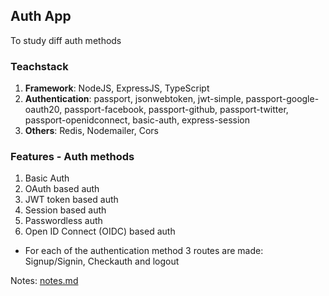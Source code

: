 ## Auth App

To study diff auth methods

### Teachstack

1. **Framework**: NodeJS, ExpressJS, TypeScript
2. **Authentication**: passport, jsonwebtoken, jwt-simple, passport-google-oauth20, passport-facebook, passport-github, passport-twitter, passport-openidconnect, basic-auth, express-session
3. **Others**: Redis, Nodemailer, Cors

### Features - Auth methods

1. Basic Auth
2. OAuth based auth
3. JWT token based auth
4. Session based auth
5. Passwordless auth
6. Open ID Connect (OIDC) based auth

- For each of the authentication method 3 routes are made: Signup/Signin, Checkauth and logout

Notes: [notes.md](./notes.md)
